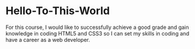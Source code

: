 # Hello-To-This-World
 For this course, I would like to successfully achieve a good grade and gain knowledge in coding HTML5 and CSS3 so I can set my skills in coding and have a career as a web developer.